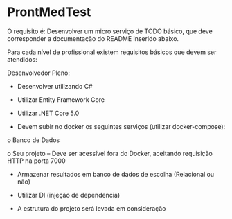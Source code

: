 # ProntMedTest

O requisito é: Desenvolver um micro serviço de TODO básico, que deve corresponder a documentação do README inserido abaixo.

Para cada nível de profissional existem requisitos básicos que devem ser atendidos:

Desenvolvedor Pleno:

- Desenvolver utilizando C#

- Utilizar Entity Framework Core

- Utilizar .NET Core 5.0

- Devem subir no docker os seguintes serviços (utilizar docker-compose):

o Banco de Dados

o Seu projeto – Deve ser acessível fora do Docker, aceitando requisição HTTP na porta 7000

- Armazenar resultados em banco de dados de escolha (Relacional ou não)

- Utilizar DI (injeção de dependencia)

- A estrutura do projeto será levada em consideração
